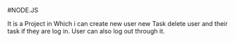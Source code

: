 
#NODE.JS 

It is a Project in Which i can create new user new Task delete user and their task if they are log in. User can also log out through it.

